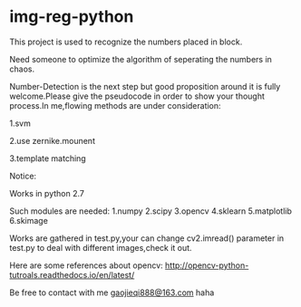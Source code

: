 # img-reg-python

This project is used to recognize the numbers placed in block.

Need someone to optimize the algorithm of seperating the numbers in chaos.

Number-Detection is the next step but good proposition around it is fully welcome.Please give the pseudocode in 
order to show your thought process.In me,flowing methods are under consideration:

1.svm

2.use zernike.mounent

3.template matching


Notice:

Works in python 2.7

Such modules are needed:
1.numpy
2.scipy
3.opencv
4.sklearn
5.matplotlib
6.skimage

Works are gathered in test.py,your can change cv2.imread() parameter in test.py to deal with different images,check it out.

Here are some references about opencv:
http://opencv-python-tutroals.readthedocs.io/en/latest/


Be free to contact with me gaojieqi888@163.com haha



